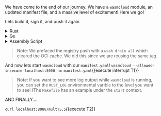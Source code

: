 We have come to the end of our journey. We have a `wasmcloud` module, an updated manifest file, and a massive level of excitement! Here we go!

Lets build it, sign it, and push it again.

<details>
  <summary>Rust</summary>
  
  `cargo build --release`{{execute interrupt}}   
  
  `wash claims sign target/wasm32-unknown-unknown/release/calculator.wasm -c wasmcloud:httpserver --name "calculator" --ver 0.1.0 --rev 0`{{execute}}

`wash drain all && wash reg push localhost:5000/calc:0.1.0 target/wasm32-unknown-unknown/release/calculator_s.wasm --insecure`{{execute}}

</details>
<details>
  <summary>Go</summary>

`mkdir -p build && tinygo build -o build/calculator.wasm -target wasm -no-debug main.go`{{execute interrupt}}

`wash claims sign build/calculator.wasm -c wasmcloud:httpserver --name "calculator" --ver 0.1.0 --rev 0`{{execute}}

`wash drain all && wash reg push localhost:5000/calc:0.1.0 build/calculator_s.wasm --insecure`{{execute}}

</details>
<details>
  <summary>Assembly Script</summary>
  
</details>

> Note: We prefaced the registry push with a `wash drain all` which cleared the OCI cache. We did this since we are reusing the same tag.

And now lets start `wasmcloud` with our `manifest.yaml`!
`wasmcloud --allowed-insecure localhost:5000 -m manifest.yaml`{{execute interrupt T1}}

> Note: If you want to see more log output while `wasmcloud` is running, you can set the `RUST_LOG` environmental varible to the level you want to see! (The `Makefile` has an example under the `start` context.

AND FINALLY....

`curl localhost:8080/mult?5,5`{{execute T2}}

